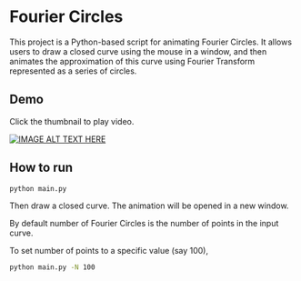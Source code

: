 # Fourier Circles

This project is a Python-based script for animating Fourier Circles. It allows users to draw a closed curve using the mouse in a window, and then animates the approximation of this curve using Fourier Transform represented as a series of circles.

## Demo

Click the thumbnail to play video.

[![IMAGE ALT TEXT HERE](https://img.youtube.com/vi/_BJTBY1in0M/hqdefault.jpg)](https://youtube.com/shorts/_BJTBY1in0M)

## How to run

```bash
python main.py
```
Then draw a closed curve. The animation will be opened in a new window.

By default number of Fourier Circles is the number of points in the input curve.

To set number of points to a specific value (say 100),

```bash
python main.py -N 100
```
